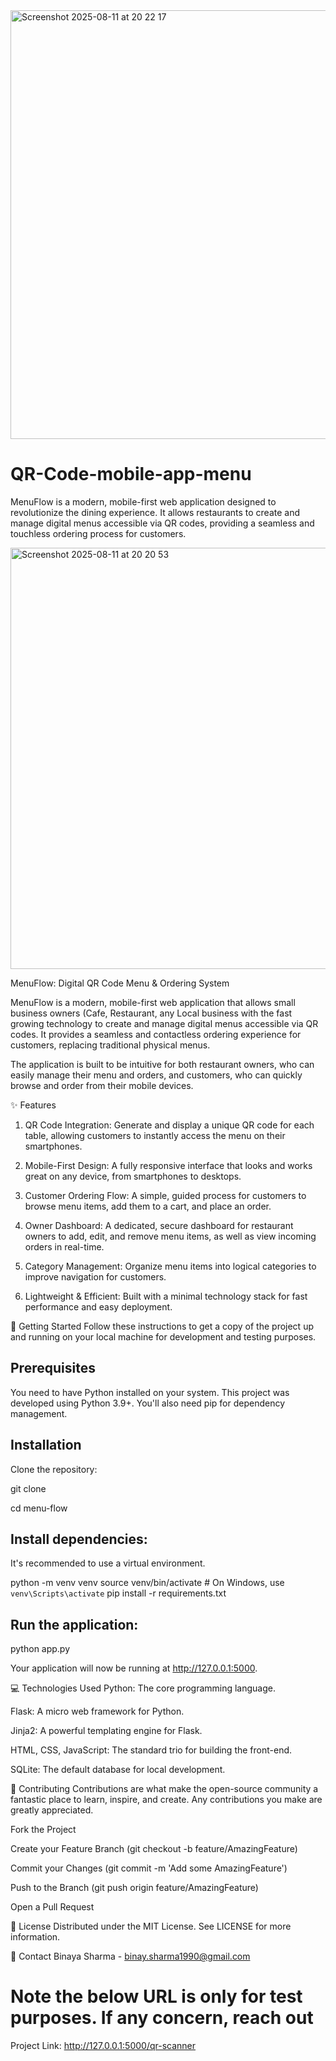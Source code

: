 
<img width="1185" height="686" alt="Screenshot 2025-08-11 at 20 22 17" src="https://github.com/user-attachments/assets/96649e8c-0141-4f1f-adee-2290e979aef7" />

# QR-Code-mobile-app-menu
MenuFlow is a modern, mobile-first web application designed to revolutionize the dining experience. It allows restaurants to create and manage digital menus accessible via QR codes, providing a seamless and touchless ordering process for customers.

<img width="1173" height="674" alt="Screenshot 2025-08-11 at 20 20 53" src="https://github.com/user-attachments/assets/49ea5282-df8e-4736-b638-f6a6f58b70de" />


MenuFlow: Digital QR Code Menu & Ordering System

MenuFlow is a modern, mobile-first web application that allows small business owners (Cafe, Restaurant, any Local business with the fast growing technology to create and manage digital menus accessible via QR codes. It provides a seamless and contactless ordering experience for customers, replacing traditional physical menus.

The application is built to be intuitive for both restaurant owners, who can easily manage their menu and orders, and customers, who can quickly browse and order from their mobile devices.

✨ Features
1. QR Code Integration: Generate and display a unique QR code for each table, allowing customers to instantly access the menu on their smartphones.

2. Mobile-First Design: A fully responsive interface that looks and works great on any device, from smartphones to desktops.

3. Customer Ordering Flow: A simple, guided process for customers to browse menu items, add them to a cart, and place an order.

4. Owner Dashboard: A dedicated, secure dashboard for restaurant owners to add, edit, and remove menu items, as well as view incoming orders in real-time.

5. Category Management: Organize menu items into logical categories to improve navigation for customers.

6. Lightweight & Efficient: Built with a minimal technology stack for fast performance and easy deployment.

🚀 Getting Started
Follow these instructions to get a copy of the project up and running on your local machine for development and testing purposes.

## Prerequisites
You need to have Python installed on your system. This project was developed using Python 3.9+. You'll also need pip for dependency management.

## Installation
Clone the repository:

git clone 

cd menu-flow

## Install dependencies:
It's recommended to use a virtual environment.

python -m venv venv
source venv/bin/activate  # On Windows, use `venv\Scripts\activate`
pip install -r requirements.txt

## Run the application:

python app.py

Your application will now be running at http://127.0.0.1:5000.

💻 Technologies Used
Python: The core programming language.

Flask: A micro web framework for Python.

Jinja2: A powerful templating engine for Flask.

HTML, CSS, JavaScript: The standard trio for building the front-end.

SQLite: The default database for local development.

🤝 Contributing
Contributions are what make the open-source community a fantastic place to learn, inspire, and create. Any contributions you make are greatly appreciated.

Fork the Project

Create your Feature Branch (git checkout -b feature/AmazingFeature)

Commit your Changes (git commit -m 'Add some AmazingFeature')

Push to the Branch (git push origin feature/AmazingFeature)

Open a Pull Request

📄 License
Distributed under the MIT License. See LICENSE for more information.

📧 Contact
Binaya Sharma - binay.sharma1990@gmail.com

# Note the below URL is only for test purposes. If any concern, reach out 

Project Link: http://127.0.0.1:5000/qr-scanner
